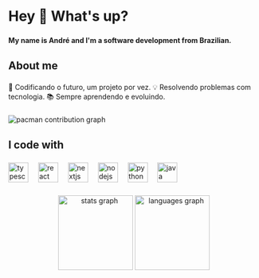 <h1 align="left">Hey 👋 What's up?</h1>

###

<h4 align="left">My name is André and I'm a software development from Brazilian.</h4>

###

<h2 align="left">About me</h2>

###

<p align="left">🚀 Codificando o futuro, um projeto por vez. 💡 Resolvendo problemas com tecnologia. 📚 Sempre aprendendo e evoluindo.</p>

###

<picture>
  <source media="(prefers-color-scheme: dark)" srcset="https://raw.githubusercontent.com/Andre-guimaraes-borges/Andre-guimaraes-borges/output/pacman-contribution-graph-dark.svg">
  <source media="(prefers-color-scheme: light)" srcset="https://raw.githubusercontent.com/Andre-guimaraes-borges/Andre-guimaraes-borges/output/pacman-contribution-graph.svg">
  <img alt="pacman contribution graph" src="https://raw.githubusercontent.com/Andre-guimaraes-borges/Andre-guimaraes-borges/output/pacman-contribution-graph.svg">
</picture>

###

<h2 align="left">I code with</h2>

###

<div align="left">
  <img src="https://cdn.jsdelivr.net/gh/devicons/devicon/icons/typescript/typescript-original.svg" height="40" alt="typescript logo"  />
  <img width="12" />
  <img src="https://cdn.jsdelivr.net/gh/devicons/devicon/icons/react/react-original.svg" height="40" alt="react logo"  />
  <img width="12" />
  <img src="https://cdn.jsdelivr.net/gh/devicons/devicon/icons/nextjs/nextjs-original.svg" height="40" alt="nextjs logo"  />
  <img width="12" />
  <img src="https://cdn.jsdelivr.net/gh/devicons/devicon/icons/nodejs/nodejs-original.svg" height="40" alt="nodejs logo"  />
  <img width="12" />
  <img src="https://cdn.jsdelivr.net/gh/devicons/devicon/icons/python/python-original.svg" height="40" alt="python logo"  />
  <img width="12" />
  <img src="https://cdn.jsdelivr.net/gh/devicons/devicon/icons/java/java-original.svg" height="40" alt="java logo"  />
</div>

###

<div align="center">
  <img src="https://github-readme-stats.vercel.app/api?username=Andre-guimaraes-borges&hide_title=false&hide_rank=false&show_icons=true&include_all_commits=true&count_private=true&disable_animations=false&theme=dracula&locale=en&hide_border=false&order=1" height="150" alt="stats graph"  />
  <img src="https://github-readme-stats.vercel.app/api/top-langs?username=Andre-guimaraes-borges&locale=en&hide_title=false&layout=compact&card_width=320&langs_count=5&theme=dracula&hide_border=false&order=2" height="150" alt="languages graph"  />
</div>

###
